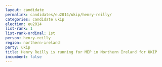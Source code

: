```yaml
---
layout: candidate
permalink: candidates/eu2014/ukip/henry-reilly/
categories: candidate ukip
election: eu2014
list-rank: 1
list-rank-ordinal: 1st
person: henry-reilly
region: northern-ireland
party: ukip
title: Henry Reilly is running for MEP in Northern Ireland for UKIP
incumbent: false
---
```

